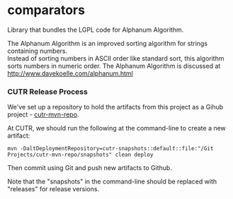 comparators
=====================

Library that bundles the LGPL code for Alphanum Algorithm.

The Alphanum Algorithm is an improved sorting algorithm for strings containing numbers.  
Instead of sorting numbers in ASCII order like standard sort, this algorithm sorts numbers in numeric order.
The Alphanum Algorithm is discussed at http://www.davekoelle.com/alphanum.html

### CUTR Release Process

We've set up a repository to hold the artifacts from this project as a Gihub project - [cutr-mvn-repo](https://github.com/CUTR-at-USF/cutr-mvn-repo).

At CUTR, we should run the following at the command-line to create a new artifact:
~~~
mvn -DaltDeploymentRepository=cutr-snapshots::default::file:"/Git Projects/cutr-mvn-repo/snapshots" clean deploy
~~~

Then commit using Git and push new artifacts to Github.

Note that the "snapshots" in the command-line should be replaced with "releases" for release versions.
